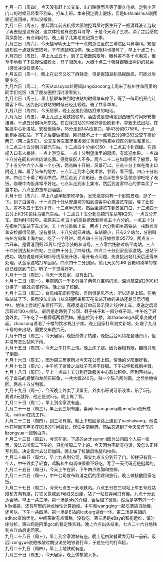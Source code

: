 九月一日（周四），今天没有赶上公交车，出门略晚而且等了很久电梯。走到小区门口的时候已经看不到车。打车上班。本来预定晚上锻炼，但是lushuaishuai说团建还没回来，所以没锻炼。</br>
九月二日（周五），想起两年前去杭师大医院挖耳屎时医生开了一瓶滴耳液让泡软了再去但是没有泡，这次体检也有说右耳耵聍，于是今天滴了三次。滴了之后感觉耳屎膨胀，有点闷闷的。晚上看了几集老友记第三季。</br>
九月三日（周六），今天挂号明天上午十一点的浙江医院三墩院区耳鼻喉科。短信通知说十点就得去取号。下午练腿和拉伸。晚上把眼科也挂号了，早上十点二十。</br>
九月四日（周日），早上九点五十，到了三墩医院取号，眼科差不多十点看完，很草率地看了下说慢性结膜炎，开了眼药水。大概十点二十吸耳器吸出两边的耳屎（感觉并没有很多）。</br>
九月五日（周一），晚上在公司又吃了麻辣烫，但是得知豆制品尿酸高，可能以后要少吃。</br>
九月六日（周二），今天从xiaoyao处得知jiangxiaodong上周来了杭州并和阿里的同学们吃饭（发了朋友圈但当时没看到）。</br>
九月七日（周三），早上接驳车快到地铁站的时候堵车停下，等了一阵司机开门让乘客下车。因为出地铁站的时候已经比较晚，骑了共享单车。</br>
九月八日（周四），今天居家，晚上没接到酒店打来的电话。</br>
九月九日（周五），早上九点上地铁接驳车。酒店说是想确定到西栅的时间好安排接待。十点五分到杭州东站。在白洋进站的时候好像没刷到卡，导致无法出站，在客服中心补进站。安检很简单，18分走到14A检票口。等43分的G7586。十一点到桐乡高铁站。下车之后要做核酸，刚好赶不上十一点零五分的K282公交车票价两元（网上说5元）。公交车候车室里很多浙江传媒学院桐乡校区的新生和家长。十二点三十五分到乌镇汽车站。十二点四十分坐K350，十二点五十到西栅。在西栅入口有人接待。一点上游览车。一点十分到望津里的房间，有欢迎水果。一点四十八分在同和兴羊肉馆吃面。感觉景区人不多。两点二十二在如意桥买了船票，等了十五分钟六个人和一个小孩，两点四十开船，风景可以。三点十分上岸在南出口附近上岸。看了染布的地方，三点半走到木心美术馆，参观，看不懂。四点十分出来。四点二十看了昭明书院。然后走到了龙形田。五点半在步步莲花咖啡吧吃了晚饭。咖喱牛肉饭非常不好吃。七点半走到水上集市。然后到游客中心的罗森买了一盒牛奶。八点坐游览车到酒店。</br>
九月十日（周六），早上八点半起来吃早饭。发现酒店内有一个庭院景观，逛了一下。到了白莲寺，十一点四十分从安渡坊的船到游客中心乘游览车回，等了比较久，差不多五十五分才开。十二点半退房。然后坐游览车到景区门口，十二点四十五分上K350前往乌镇汽车站。十二点五十五分到乌镇汽车站等K281。一点五分开车。因为时间较早。把原来三点′五十的高铁票改到两点五十六分的。一点五十分在桐乡汽车站下车加油，五十六分重新上车。两点十六分到桐乡高铁站。核酸检查和安检都很简便，没有排队，十八分就已进站。车站很小，只有2个站台，分别叫杭州方向和上海方向。吃了一个月饼。两点四十三分开始检票G5779。两点五十六开车。是香港回归25周年纪念涂装的和谐号。三点零六扥驶过临平南站。三点十四分到达杭州东站。三点四十分上了四号线。四点二十分到家金家渡站。出站不成功，站务说是昨天1和5号线系统升级，毫升有点问题，先直接出站几天后还得来处理。从金家渡站打车回家。四点四十二分到家。前几天买的JBL音箱和凑单的卷纸已经送到门口。听了一下觉得好听。</br>
九月十一日（周日），今天一天在家，没有出门。</br>
九月十二日（周一），用南航的一千多分换了两包八宝粥的米。深圳航空的2900积分换了一瓶2L的菜籽油。晚上做了核酸。</br>
九月十三日（周二），台风梅花即将登陆，有雨但是风不大，所以还是上班。在地铁站试了下，果然没法出站（从乌镇回来那天在东站开始的进站还是显示行程中）。地铁上尝试打车但打不到。高德发送订单前显示预计1分钟上车，发送之后显示超过100人排队。最后是走路到了公司。鞋子袜子和一部分裤子湿。中午吃了轻食外卖。下午吃了一根香蕉两颗西梅。搬座位到十楼。和zhaosong从同桌变成对面。zhaosong说喝了十楼的饮水机肚子疼。晚上回家打车到文新站，处理了九月十号的未出站，需要交车费六元。</br>
九月十四日（周三），今天居家。晚饭前做了核酸，晚饭后台风梅花登陆舟山，但并没有怎么刮风下雨。</br>
九月十五日（周四），今天上午打车上班。晚上练了腿。因为器械有限，器械只练了倒蹬。</br>
九月十六日（周五），因为周三居家所以今天在公司上班。傍晚的夕阳很好看。</br>
九月十七日（周六），中午吃了排骨之后肚子有点不舒服。下午拉伸和练胸手臂。</br>
九月十八日（周日），早上十点四十五分到行政服务中心取公积金。回到蒋村站，吃了盒马的螃蟹和龙胆石斑鱼，一共大概240元。和一个陈八两的面。之后坐地铁回。两点十五分到家。</br>
九月十九日（周一），今天晚上外卖了汉堡王，外卖小哥说可乐没拿，赔了5元。我说2元就好，他还是说5元。晚上练了背。</br>
九月二十日（周二），早上到金家渡有座。</br>
九月二十一日（周三），早上到三坝有座。喜闻chuanguang和pengfan晋升成功。caikun在找工作。</br>
九月二十二日（周四），到三坝有座。晚上下班回家路上遇到了yanhaisong，他说他在阿里10年多在B2B的时间最长，现住中南樾府。然后又遇到了今天没开车的lizongyue一起到白洋。</br>
九月二十三日（周五），今天在家。下周的archsummit因为公司四个人买一张票，没法去听周二下午的，只能听周二早上的。今天因为不断有电话，没怎么正经写代码，决定周六去公司加班。晚上做了核酸后练腿和拉伸。</br>
九月二十四日（周六），早上九点到公司，保安九点五分到开了门。10楼只有我一个人，中午外卖了轻食，鸡胸和牛肉调味很重不好吃。写了一天代码还是挺累的。</br>
九月二十五日（周日），今天上午在家，下午四点练胸和拉伸。</br>
九月二十六日（周一），中午公司宣布取消之后的团建和旅行。晚上做核酸回家吃饭。</br>
九月二十七日（周二），今天七点五十到地铁站。八点五分在三坝站上车五号线姑娘桥方向有座。打铁关换成到1号线又没座，站了一站在弄闸口有座。九点十分到达会场。早上一共三场，第一场是sls的介绍，会后加了微信。然后是字节的一个k8s编排，还有阿里的神龙弹性计算运维。中午和wangqing一起吃酒店自助餐，还可以。下午一共四场，第一场是B站的Iceburg湖仓一体。第二场是美团的adhoc查询优化。中间茶歇有点蛋糕，没有吃。第三场是eBay的智能运维，偏时序分析。第四场是阿里goc的稳定性实践。晚上六点出头结束，七点二十六分地铁到白洋站后走回家。</br>
九月二十八日（周三），早上到金家渡站有座。晚上组内聚餐黄龙万科一品轩。饭后lizongyue说他核酸过期没法坐地铁要打车，于是坐他的打车回。</br>
九月二十九日（周四），早上上地铁就有座。</br>
九月三十日（周五），今天居家，晚上做核酸人多。</br>
